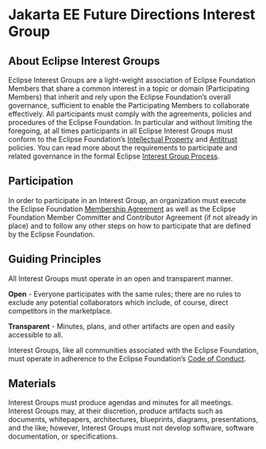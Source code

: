 # Jakarta EE Future Directions Interest Group

## About Eclipse Interest Groups

Eclipse Interest Groups are a light-weight association of Eclipse Foundation Members that share a common interest in a topic or domain (Participating Members) that inherit and rely upon the Eclipse Foundation’s overall governance, sufficient to enable the Participating Members to collaborate effectively. All participants must comply with the agreements, policies and procedures of the Eclipse Foundation. In particular and without limiting the foregoing, at all times participants in all Eclipse Interest Groups must conform to the Eclipse Foundation’s [Intellectual Property](https://www.eclipse.org/org/documents/Eclipse_IP_Policy.pdf) and [Antitrust](https://www.eclipse.org/org/documents/Eclipse_Antitrust_Policy.pdf) policies. You can read more about the requirements to participate and related governance in the formal Eclipse [Interest Group Process](https://www.eclipse.org/collaborations/interest-groups/process/).


## Participation

In order to participate in an Interest Group, an organization must execute the Eclipse Foundation [Membership Agreement](https://www.eclipse.org/org/documents/eclipse-foundation-membership-agreement.pdf?v=1.5) as well as the Eclipse Foundation Member Committer and Contributor Agreement (if not already in place) and to follow any other steps on how to participate that are defined by the Eclipse Foundation.


## Guiding Principles

All Interest Groups must operate in an open and transparent manner.

**Open** - Everyone participates with the same rules; there are no rules to exclude any potential collaborators which include, of course, direct competitors in the marketplace.

**Transparent** - Minutes, plans, and other artifacts are open and easily accessible to all.

Interest Groups, like all communities associated with the Eclipse Foundation, must operate in adherence to the Eclipse Foundation’s [Code of Conduct](https://www.eclipse.org/org/documents/Community_Code_of_Conduct.php).

## Materials

Interest Groups must produce agendas and minutes for all meetings. Interest Groups may, at their discretion, produce artifacts such as documents, whitepapers, architectures, blueprints, diagrams, presentations, and the like; however, Interest Groups must not develop software, software documentation, or specifications.
